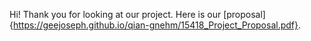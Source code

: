 Hi! Thank you for looking at our project. Here is our [proposal]{https://geejoseph.github.io/qian-gnehm/15418_Project_Proposal.pdf}.
